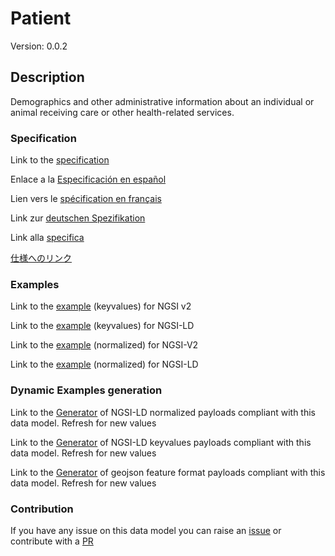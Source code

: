 # Patient
Version: 0.0.2

## Description 

Demographics and other administrative information about an individual or animal receiving care or other health-related services.
### Specification

Link to the [specification](https://github.com/smart-data-models/dataModel.Hl7/blob/master/Patient/doc/spec.md)

Enlace a la [Especificación en español](https://github.com/smart-data-models/dataModel.Hl7/blob/master/Patient/doc/spec_ES.md)

Lien vers le [spécification en français](https://github.com/smart-data-models/dataModel.Hl7/blob/master/Patient/doc/spec_FR.md)

Link zur [deutschen Spezifikation](https://github.com/smart-data-models/dataModel.Hl7/blob/master/Patient/doc/spec_DE.md)

Link alla [specifica](https://github.com/smart-data-models/dataModel.Hl7/blob/master/Patient/doc/spec_IT.md)

[仕様へのリンク](https://github.com/smart-data-models/dataModel.Hl7/blob/master/Patient/doc/spec_JA.md)
### Examples

Link to the [example](https://smart-data-models.github.io/dataModel.Hl7/Patient/examples/example.json) (keyvalues) for NGSI v2

Link to the [example](https://smart-data-models.github.io/dataModel.Hl7/Patient/examples/example.jsonld) (keyvalues) for NGSI-LD

Link to the [example](https://smart-data-models.github.io/dataModel.Hl7/Patient/examples/example-normalized.json) (normalized) for NGSI-V2

Link to the [example](https://smart-data-models.github.io/dataModel.Hl7/Patient/examples/example-normalized.jsonld) (normalized) for NGSI-LD
### Dynamic Examples generation

Link to the [Generator](https://smartdatamodels.org/extra/ngsi-ld_generator.php?schemaUrl=https://raw.githubusercontent.com/smart-data-models/dataModel.Hl7/master/Patient/schema.json&email=info@smartdatamodels.org) of NGSI-LD normalized payloads compliant with this data model. Refresh for new values

Link to the [Generator](https://smartdatamodels.org/extra/ngsi-ld_generator_keyvalues.php?schemaUrl=https://raw.githubusercontent.com/smart-data-models/dataModel.Hl7/master/Patient/schema.json&email=info@smartdatamodels.org) of NGSI-LD keyvalues payloads compliant with this data model. Refresh for new values

Link to the [Generator](https://smartdatamodels.org/extra/geojson_features_generator.php?schemaUrl=https://raw.githubusercontent.com/smart-data-models/dataModel.Hl7/master/Patient/schema.json&email=info@smartdatamodels.org) of geojson feature format payloads compliant with this data model. Refresh for new values
### Contribution

 If you have any issue on this data model you can raise an [issue](https://github.com/smart-data-models/dataModel.Hl7/issues)  or contribute with a [PR](https://github.com/smart-data-models/dataModel.Hl7/pulls)